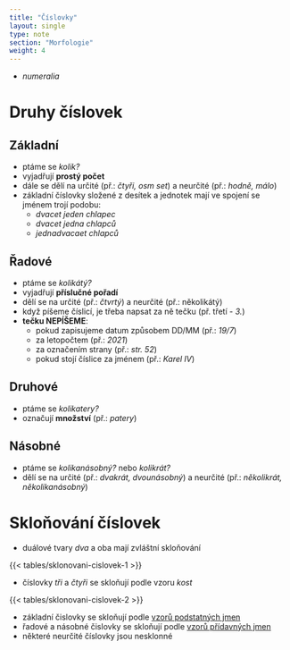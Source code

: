 ```yaml
---
title: "Číslovky"
layout: single
type: note
section: "Morfologie"
weight: 4
---
```

- _numeralia_
# Druhy číslovek
## Základní
- ptáme se _kolik?_
- vyjadřují **prostý počet**
- dále se dělí na určité (př.: _čtyři, osm set_) a neurčité (př.: _hodně, málo_)
- základní číslovky složené z desítek a jednotek mají ve spojení se jménem trojí podobu:
    - _dvacet jeden chlapec_
    - _dvacet jedna chlapců_
    - _jednadvacaet chlapců_
## Řadové
- ptáme se _kolikátý?_
- vyjadřují **příslučné pořadí**
- dělí se na určité (př.: _čtvrtý_) a neurčité (př.: několikátý)
- když píšeme číslicí, je třeba napsat za ně tečku (př. třetí - _3._)
- **tečku NEPÍŠEME**:
    - pokud zapisujeme datum způsobem DD/MM (př.: _19/7_)
    - za letopočtem (př.: _2021_)
    - za označením strany (př.: _str. 52_)
    - pokud stojí číslice za jménem (př.: _Karel IV_)
## Druhové
- ptáme se _kolikatery?_
- označují **množství** (př.: _patery_)
## Násobné
- ptáme se _kolikanásobný?_ nebo _kolikrát?_
- dělí se na určité (př.: _dvakrát, dvounásobný_) a neurčité (př.: _několikrát, několikanásobný_)
# Skloňování číslovek
- duálové tvary _dva_ a oba mají zvláštní skloňování

{{< tables/sklonovani-cislovek-1 >}}

- číslovky _tři_ a _čtyři_ se skloňují podle vzoru _kost_

{{< tables/sklonovani-cislovek-2 >}}

- základní čislovky se skloňují podle [vzorů podstatných jmen](/notes/school/czech/czech-grammar/morphology/nouns#vzor)
- řadové a násobné čislovky se skloňují podle [vzorů přídavných jmen](/notes/school/czech/czech-grammar/morphology/adjectives#vzor)
- některé neurčité číslovky jsou nesklonné